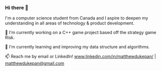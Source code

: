 ### Hi there 👋

I'm a computer science student from Canada and I aspire to deepen my understanding in all areas of technology & product development.

🔭 I'm currently working on a C++ game project based off the strategy game Risk.

🌱 I'm currently learning and improving my data structure and algorithms.

📫 Reach me by email or LinkedIn! www.linkedin.com/in/matthewdukepan/ | matthewdukepan@gmail.com

<!--[![Top Langs](https://github-readme-stats.vercel.app/api/top-langs/?username=fryingpannn&layout=compact&hide=tex)](https://github.com/anuraghazra/github-readme-stats)-->

<!--
**Fryingpannn/Fryingpannn** is a ✨ _special_ ✨ repository because its `README.md` (this file) appears on your GitHub profile.

Here are some ideas to get you started:

- 🔭 I’m currently working on ...
- 🌱 I’m currently learning ...
- 👯 I’m looking to collaborate on ...
- 🤔 I’m looking for help with ...
- 💬 Ask me about ...
- 📫 How to reach me: ...
- 😄 Pronouns: ...
- ⚡ Fun fact: ...
-->

